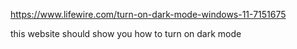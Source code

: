 https://www.lifewire.com/turn-on-dark-mode-windows-11-7151675

this website should show you how to turn on dark mode
